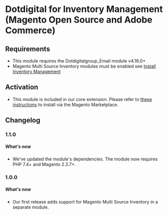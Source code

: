 # Dotdigital for Inventory Management (Magento Open Source and Adobe Commerce)

## Requirements
- This module requires the Dotdigitalgroup_Email module v4.16.0+
- Magento Multi Source Inventory modules must be enabled see [Install Inventory Management](https://devdocs.magento.com/extensions/inventory-management/)

## Activation
- This module is included in our core extension. Please refer to [these instructions](https://github.com/dotmailer/dotmailer-magento2-extension#installation) to install via the Magento Marketplace.

## Changelog

### 1.1.0

##### What's new
- We've updated the module's dependencies. The module now requires PHP 7.4+ and Magento 2.3.7+.

### 1.0.0

##### What's new
- Our first release adds support for Magento Multi Source Inventory in a separate module.
